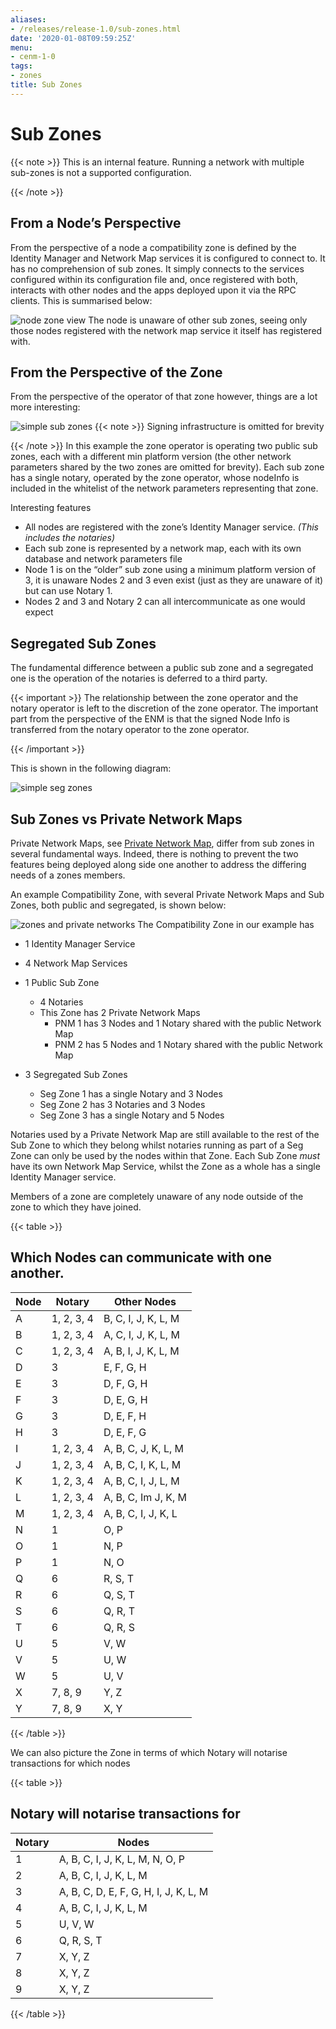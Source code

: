 ```yaml
---
aliases:
- /releases/release-1.0/sub-zones.html
date: '2020-01-08T09:59:25Z'
menu:
- cenm-1-0
tags:
- zones
title: Sub Zones
---
```



# Sub Zones

{{< note >}}
This is an internal feature. Running a network with multiple sub-zones is not a supported configuration.

{{< /note >}}

## From a Node’s Perspective

From the perspective of a node a compatibility zone is defined by the Identity Manager and Network Map services it is
configured to connect to. It has no comprehension of sub zones. It simply connects to the services configured within its
configuration file and, once registered with both, interacts with other nodes and the apps deployed upon it via the
RPC clients. This is summarised below:

![node zone view](resources/node-zone-view.png "node zone view")
The node is unaware of other sub zones, seeing only those nodes registered with the network map service it itself has
registered with.


## From the Perspective of the Zone

From the perspective of the operator of that zone however, things are a lot more interesting:

![simple sub zones](resources/simple-sub-zones.png "simple sub zones")
{{< note >}}
Signing infrastructure is omitted for brevity

{{< /note >}}
In this example the zone operator is operating two public sub zones, each with a different min platform version (the
other network parameters shared by the two zones are omitted for brevity). Each sub zone has a single notary, operated
by the zone operator, whose nodeInfo is included in the whitelist of the network parameters representing that zone.

Interesting features


* All nodes are registered with the zone’s Identity Manager service. *(This includes the notaries)*
* Each sub zone is represented by a network map, each with its own database and network parameters file
* Node 1 is on the “older” sub zone using a minimum platform version of 3, it is unaware Nodes 2 and 3 even exist
(just as they are unaware of it) but can use Notary 1.
* Nodes 2 and 3 and Notary 2 can all intercommunicate as one would expect


## Segregated Sub Zones

The fundamental difference between a public sub zone and a segregated one is the operation of the notaries is
deferred to a third party.


{{< important >}}
The relationship between the zone operator and the notary operator is left to the discretion
of the zone operator. The important part from the perspective of the ENM is that the signed Node Info
is transferred from the notary operator to the zone operator.


{{< /important >}}

This is shown in the following diagram:

![simple seg zones](resources/simple-seg-zones.png "simple seg zones")

## Sub Zones vs Private Network Maps

Private Network Maps, see [Private Network Map](private-network-map.md), differ from sub zones in several fundamental ways. Indeed, there
is nothing to prevent the two features being deployed along side one another to address the differing needs of a zones
members.

An example Compatibility Zone, with several Private Network Maps and Sub Zones, both public and segregated, is shown
below:

![zones and private networks](resources/zones-and-private-networks.png "zones and private networks")
The Compatibility Zone in our example has


* 1 Identity Manager Service
* 4 Network Map Services
* 1 Public Sub Zone
    * 4 Notaries
    * This Zone has 2 Private Network Maps
        * PNM 1 has 3 Nodes and 1 Notary shared with the public Network Map
        * PNM 2 has 5 Nodes and 1 Notary shared with the public Network Map




* 3 Segregated Sub Zones
    * Seg Zone 1 has a single Notary and 3 Nodes
    * Seg Zone 2 has 3 Notaries and 3 Nodes
    * Seg Zone 3 has a single Notary and 5 Nodes



Notaries used by a Private Network Map are still available to the rest of the Sub Zone to which they belong whilst
notaries running as part of a Seg Zone can only be used by the nodes within that Zone. Each Sub Zone *must* have
its own Network Map Service, whilst the Zone as a whole has a single Identity Manager service.

Members of a zone are completely unaware of any node outside of the zone to which they have joined.


{{< table >}}


## Which Nodes can communicate with one another.

|Node|Notary|Other Nodes|
|-----|----------|-------------------|
|A|1, 2, 3, 4|B, C, I, J, K, L, M|
|B|1, 2, 3, 4|A, C, I, J, K, L, M|
|C|1, 2, 3, 4|A, B, I, J, K, L, M|
|D|3|E, F, G, H|
|E|3|D, F, G, H|
|F|3|D, E, G, H|
|G|3|D, E, F, H|
|H|3|D, E, F, G|
|I|1, 2, 3, 4|A, B, C, J, K, L, M|
|J|1, 2, 3, 4|A, B, C, I, K, L, M|
|K|1, 2, 3, 4|A, B, C, I, J, L, M|
|L|1, 2, 3, 4|A, B, C, Im J, K, M|
|M|1, 2, 3, 4|A, B, C, I, J, K, L|
|N|1|O, P|
|O|1|N, P|
|P|1|N, O|
|Q|6|R, S, T|
|R|6|Q, S, T|
|S|6|Q, R, T|
|T|6|Q, R, S|
|U|5|V, W|
|V|5|U, W|
|W|5|U, V|
|X|7, 8, 9|Y, Z|
|Y|7, 8, 9|X, Y|

{{< /table >}}

We can also picture the Zone in terms of which Notary will notarise transactions for which nodes


{{< table >}}


## Notary will notarise transactions for

|Notary|Nodes|
|------|-------------------------------------|
|1|A, B, C, I, J, K, L, M, N, O, P|
|2|A, B, C, I, J, K, L, M|
|3|A, B, C, D, E, F, G, H, I, J, K, L, M|
|4|A, B, C, I, J, K, L, M|
|5|U, V, W|
|6|Q, R, S, T|
|7|X, Y, Z|
|8|X, Y, Z|
|9|X, Y, Z|

{{< /table >}}

